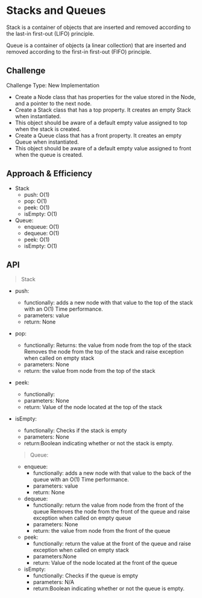 # Stacks and Queues
<!-- Short summary or background information -->

Stack is a container of objects that are inserted and removed according to the last-in first-out (LIFO) principle.

Queue is a container of objects (a linear collection) that are inserted and removed according to the first-in first-out (FIFO) principle.

## Challenge
<!-- Description of the challenge -->
Challenge Type: New Implementation

* Create a Node class that has properties for the value stored in the Node, and a pointer to the next node.
* Create a Stack class that has a top property. It creates an empty Stack when instantiated.
* This object should be aware of a default empty value assigned to top when the stack is created.
* Create a Queue class that has a front property. It creates an empty Queue when instantiated.
* This object should be aware of a default empty value assigned to front when the queue is created.
## Approach & Efficiency
<!-- What approach did you take? Why? What is the Big O space/time for this approach? -->
* Stack 
  * push: O(1)
  * pop: O(1)
  * peek: O(1)
  * isEmpty: O(1)
* Queue: 
  * enqueue: O(1)
  * dequeue: O(1)
  * peek: O(1)
  * isEmpty: O(1)
## API
<!-- Description of each method publicly available to your Stack and Queue-->

> Stack 
  * push: 
    * functionally: adds a new node with that value to the top of the stack with an O(1) Time performance.
    * parameters: value 
    * return: None
  * pop:
    * functionally: Returns: the value from node from the top of the stack
Removes the node from the top of the stack and raise exception when called on empty stack
    * parameters: None
    * return: the value from node from the top of the stack
  * peek: 
    * functionally: 
    * parameters: None
    * return: Value of the node located at the top of the stack
  * isEmpty:
    * functionally: Checks if the stack is empty
    * parameters: None
    * return:Boolean indicating whether or not the stack is empty.
  
    > Queue:
    * enqueue: 
      * functionally: adds a new node with that value to the back of the queue with an O(1) Time performance.
      * parameters: value
      * return: None
    * dequeue: 
      * functionally: return the value from node from the front of the queue
Removes the node from the front of the queue and  raise exception when called on empty queue
      * parameters: None
      * return: the value from node from the front of the queue
    * peek: 
      * functionally: return the value at the front of the queue and  raise exception when called on empty stack
      * parameters:None
      * return: Value of the node located at the front of the queue
    * isEmpty:
      * functionally: Checks if the queue is empty
      * parameters: N/A
      * return:Boolean indicating whether or not the queue is empty.


